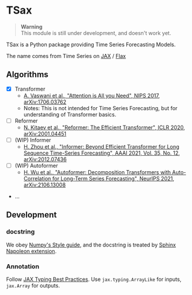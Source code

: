 # TSax

> **Warning**  
> This module is still under development, and doesn't work yet.

TSax is a Python package providing Time Series Forecasting Models.

The name comes from Time Series on
[JAX](https://jax.readthedocs.io/en/latest/index.html) /
[Flax](https://flax.readthedocs.io/en/latest/index.html)


## Algorithms

- [x] Transformer
  - [A. Vaswani et al., "Attention is All you Need", NIPS 2017](https://proceedings.neurips.cc/paper_files/paper/2017/hash/3f5ee243547dee91fbd053c1c4a845aa-Abstract.html),
    [arXiv:1706.03762](https://arxiv.org/abs/1706.03762)
  - Notes: This is not intended for Time Series Forecasting, but for understanding of Transformer basics.
- [ ] Reformer
  - [N. Kitaev et al., "Reformer: The Efficient Transformer", ICLR 2020](https://openreview.net/forum?id=rkgNKkHtvB),
    [arXiv:2001.04451](https://arxiv.org/abs/2001.04451)
- [ ] (WIP) Informer
  - [H. Zhou et al., "Informer: Beyond Efficient Transformer for Long Sequence Time-Series Forecasting", AAAI 2021, Vol. 35, No. 12](https://ojs.aaai.org/index.php/AAAI/article/view/17325),
    [arXiv:2012.07436](https://arxiv.org/abs/2012.07436)
- [ ] (WIP) Autoformer
  - [H. Wu et al., "Autoformer: Decomposition Transformers with Auto-Correlation for Long-Term Series Forecasting", NeurIPS 2021](https://proceedings.neurips.cc/paper_files/paper/2021/hash/bcc0d400288793e8bdcd7c19a8ac0c2b-Abstract.html),
    [arXiv:2106.13008](https://arxiv.org/abs/2106.13008)
- ...

## Development


### docstring
We obey [Numpy's Style guide](https://numpydoc.readthedocs.io/en/latest/format.html),
and the docstring is treated by
[Sphinx Napoleon extension](https://www.sphinx-doc.org/en/master/usage/extensions/napoleon.html).


### Annotation

Follow [JAX Typing Best Practices](https://jax.readthedocs.io/en/latest/jax.typing.html).
Use `jax.typing.ArrayLike` for inputs, `jax.Array` for outputs.
